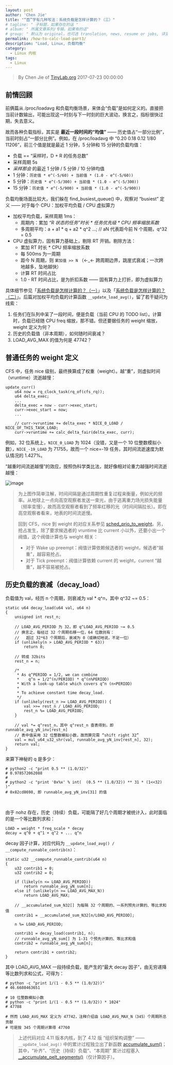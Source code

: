 ```yaml
---
layout: post
author: 'Chen Jie'
title: "“茴”字有几种写法：系统负载是怎样计算的？（三）"
# tagline: " 子标题，如果存在的话 "
# album: " 所属文章系列/专辑，如果有的话"
# group: " 默认为 original，也可选 translation, news, resume or jobs, 详见 _data/groups.yml"
permalink: /how-to-calc-load-part3/
description: "Load, Linux, 负载均衡" 
category:
  - Linux 内核
tags:
  - Linux
---
```


> By Chen Jie of [TinyLab.org][1]
> 2017-07-23 00:00:00

## 前情回顾

前俩篇从 /proc/loadavg 和负载均衡场景，来体会“负载”是如何定义的。直接把当前计数输出，可能出现这一时刻与下一时刻的巨大波动，换言之，指标很快过期，失去意义。

故而各种负载指标，其实是 __最近一段时间的“均值”__ —— 历史值占“一部分比例”，当前时刻占“一部分比例”。例如，在 /proc/loadavg 中 “0.20 0.18 0.12 1/80 11206”，前三个值是就是最近 1 分钟，5 分钟和 15 分钟的负载均值：

 - 负载 == “采样时，D + R 的任务总数”
 - 采样周期 5s
 - _采样那会_ 的最近 1 分钟 / 5 分钟 / 10 分钟均值
 - 1 分钟：`历史值 * e^(-5/60) + 当前值 * (1.0 - e^(-5/60))`
 - 5 分钟：`历史值 * e^(-5/300) + 当前值 * (1.0 - e^(-5/300))`
 - 15 分钟：`历史值 * e^(-5/900) + 当前值 * (1.0 - e^(-5/900))`

负载均衡场面比较大，我们躲在 find_busiest_queue() 中，观察对 “busiest” 定义 —— 对于每个 CPU：加权平均负载 / CPU 虚拟算力

 - 加权平均负载，采样周期 1ms：
   - 周期内：累加 _“R 状态的任务”时长 * 任务优先级 * CPU 频率缩放系数_
   - 多周期平均：a + a1 * q + a2 * q^2 ...; // aN 代表距今前 N 个周期，q^32 = 0.5
 - CPU 虚拟算力，固有算力基础上，剔除 RT 开销。剔除方法：
   - 累加 RT 时长 * CPU 频率缩放系数
   - 每 500ms 为一周期
   - 距今 N 周期，则 `累加值 >> N` （←_← 跨周期边界，跳崖式衰减；一次跨地越多，坠地越快）
   - 计算 RT 时间占比
   - 1.0 - RT 时间占比，是为折扣系数 —— 固有算力上打折，即为虚拟算力

具体细节参见「[系统负载是怎样计算的？（一）][2]」以及「[系统负载是怎样计算的？（二）][3]」。后篇对加权平均负载的计算函数 `__update_load_avg()`，留了若干疑问为线索：

1. 任务们在队列中呆了一段时间，便是负载（当前 CPU 的 TODO list）。计算时，负载已经随 CPU freq 缩放，那不错。但还要据任务的 weight 缩放，weight 定义为何？
2. 历史的负载值（非本周期），如何随时间衰减？
3. LOAD_AVG_MAX 的值为何是 47742？ 

## 普通任务的 weight 定义

CFS 中，任务 nice 级别，最终换算成了权重（weight）。越“重”，则虚拟时间（vruntime）流逝越慢：

	update_curr()
		u64 now = rq_clock_task(rq_of(cfs_rq));
		u64 delta_exec;
		...
		delta_exec = now - curr->exec_start;
		curr->exec_start = now;
		...
		
		// curr->vruntime += delta_exec * NICE_0_LOAD / NICE_OF_THIS_TASK_LOAD;
		curr->vruntime += calc_delta_fair(delta_exec, curr);

例如，32 位系统上，`NICE_0_LOAD` 为 1024（没错，又是一个 10 位整数模拟小数），`NICE_-19_LOAD` 为 71755，故而一个 nice=-19 任务，其时间流逝速度为默认情况的 1.427%。

“越重时间流逝越慢”的效应，按照伪科学类比法，就好像相对论重力越强时间流逝越慢：

![image][4]

> 为上图作简单注解，时间间隔是通过周期性重复过程来衡量，例如光的频率。从地球上一点向高空观察者发送一束光，由于逃离重力场光损失能量（频率变慢），故而高空观察者看到了频率红移的光（时间间隔拉长）。即在高空观察者看来，地表的时间流逝慢。
>
> 回到 CFS，nice 到 weight 的对应关系参见 [sched_prio_to_weight][5]。另，抢占发生，除了要求候选者的 vruntime 比 current 小以外，还要小出一个阀值，这个阀值计算也与 weight 相关：
>
> - 对于 Wake up preempt：阀值计算依赖候选者的 weight，候选者“越重”，越容易抢占。
> - 对于 Tick preempt：阀值计算依赖 current 的 weight，current “越重”，越不容易被抢占。

## 历史负载的衰减（decay_load）

负载值为 val，经历 n 个周期，则衰减为 val * q^n，其中 q^32 ~= 0.5：

	static u64 decay_load(u64 val, u64 n)
	{
		unsigned int rest_n;
		
		// LOAD_AVG_PERIOD 为 32，即 q^LOAD_AVG_PERIOD ~= 0.5
		// 换言之，每经过 32 个周期右移一位，64 位数则有：
		//   超过 32*63 个周期后，衰减为 0（或确切地说，不足一位）
		if (unlikely(n > LOAD_AVG_PERIOD * 63))
			return 0;
		
		// 转成 32bits
		rest_n = n;
		
		/*
	 	 * As q^PERIOD = 1/2, we can combine
	 	 *    q^n = 1/2^(n/PERIOD) * q^(n%PERIOD)
	 	 * With a look-up table which covers q^n (n<PERIOD)
	 	 *
	 	 * To achieve constant time decay_load.
	 	 */
		if (unlikely(rest_n >= LOAD_AVG_PERIOD)) {
			val >>= rest_n / LOAD_AVG_PERIOD;
			rest_n %= LOAD_AVG_PERIOD;
		}
		
		// val *= q^rest_n，其中 q^rest_n 查表得到，即 runnable_avg_yN_inv[rest_n]
		// 表中值采用 32 位整数模拟小数，故而算完需 “shift right 32”
		val = mul_u64_u32_shr(val, runnable_avg_yN_inv[rest_n], 32);
		return val;
	}

来算下神秘的 q 是多少：

	# python2 -c "print 0.5 ** (1.0/32)"
	# 0.978572062088
	#
	# python2 -c "print '0x%x' % int(  (0.5 ** (1.0/32)) ** 31 * (1<<32)  )"
	# 0x82cd8698, 即 runnable_avg_yN_inv[31] 的值

<br/>

由于 nohz 存在，历史（持续）负载，可能隔了好几个周期才被统计入，此时面临的是一个等比数列求和：

	LOAD = weight * freq_scale * decay
	decay = q^0 + q^1 + q^2 + ... q^n

decay 因子计算，对应代码为 `__update_load_avg() / __compute_runnable_contrib(n)`：

	static u32 __compute_runnable_contrib(u64 n)
	{
		u32 contrib1 = 0;
		u32 contrib2 = 0;
		
		if (likely(n <= LOAD_AVG_PERIOD))
			return runnable_avg_yN_sum[n];
		else if (unlikely(n >= LOAD_AVG_MAX_N))
			return LOAD_AVG_MAX;

		// __accumulated_sum_N32[] 为每隔 32 个周期的、一系列预先计算的、等比求和值
		contrib1 = __accumulated_sum_N32[n/LOAD_AVG_PERIOD];
		
		n %= LOAD_AVG_PERIOD;
		
		contrib1 = decay_load(contrib1, n);
		// runnable_avg_yN_sum[] 为 1-31 个预先计算的、等比求和值
		contrib2 = runnable_avg_yN_sum[n];
		
		return contrib1 + contrib2;
	}

其中 LOAD_AVG_MAX 一段持续负载，能产生的“最大 decay 因子”，由无穷递降等比数列求和公式，可得为：

	# python -c "print 1/(1 - 0.5 ** (1.0/32))"
	# 46.6680463651
		
	# 10 位整数模拟小数
	# python -c "print 1/(1 - 0.5 ** (1.0/32)) * 1024"
	# 47788
		
	# 然而 LOAD_AVG_MAX 定义为 47742，注释介绍由 LOAD_AVG_MAX_N（345）个周期所总贡献
	# 可是按 345 个周期计算得 47760

> 上述代码对应 4.11 版本内核，到了 4.12 版 “组织架构调整” —— `__update_load_avg()` 中的累计过程独立出了新函数 [accumulate_sum()][6]；其中，“补齐”、“历史（持续）负载”、“本周期” 累计过程塞入 [__accumulate_pelt_segments()][7]（仅计算因子）。

[1]: https://tinylab.org
[2]: /how-to-calc-load-part1/
[3]: /how-to-calc-load-part2/
[4]: /wp-content/uploads/2017/06/cfs-vruntime-analog-to-general-relativity.jpg
[5]: http://elixir.free-electrons.com/linux/v4.12/source/kernel/sched/core.c#L7360
[6]: http://elixir.free-electrons.com/linux/v4.12/source/kernel/sched/fair.c#L2807
[7]: http://elixir.free-electrons.com/linux/v4.12/source/kernel/sched/fair.c#L2760
